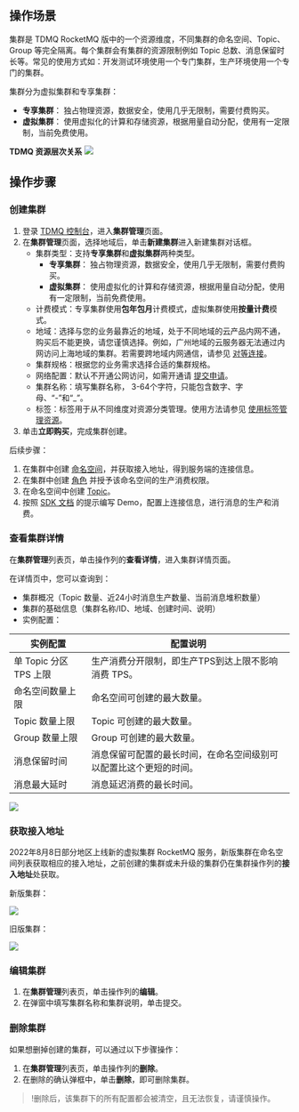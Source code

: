 ## 操作场景

集群是 TDMQ RocketMQ 版中的一个资源维度，不同集群的命名空间、Topic、Group 等完全隔离。每个集群会有集群的资源限制例如 Topic 总数、消息保留时长等。常见的使用方式如：开发测试环境使用一个专门集群，生产环境使用一个专门的集群。

集群分为虚拟集群和专享集群：

- **专享集群**： 独占物理资源，数据安全，使用几乎无限制，需要付费购买。
- **虚拟集群**： 使用虚拟化的计算和存储资源，根据用量自动分配，使用有一定限制，当前免费使用。

  

**TDMQ 资源层次关系**
![](https://main.qcloudimg.com/raw/a98447d277622f79a33a9e5376d4ea95.png)

## 操作步骤

### 创建集群

1. 登录 [TDMQ 控制台](https://console.cloud.tencent.com/tdmq)，进入**集群管理**页面。
2. 在**集群管理**页面，选择地域后，单击**新建集群**进入新建集群对话框。
   - 集群类型：支持**专享集群**和**虚拟集群**两种类型。
     - **专享集群**： 独占物理资源，数据安全，使用几乎无限制，需要付费购买。
     - **虚拟集群**： 使用虚拟化的计算和存储资源，根据用量自动分配，使用有一定限制，当前免费使用。
   - 计费模式：专享集群使用**包年包月**计费模式，虚拟集群使用**按量计费**模式。
   - 地域：选择与您的业务最靠近的地域，处于不同地域的云产品内网不通，购买后不能更换，请您谨慎选择。例如，广州地域的云服务器无法通过内网访问上海地域的集群。若需要跨地域内网通信，请参见 [对等连接](https://cloud.tencent.com/document/product/553/18836)。
   - 集群规格：根据您的业务需求选择合适的集群规格。
   - 网络配置：默认不开通公网访问，如需开通请 [提交申请](https://cloud.tencent.com/login?s_url=https%3A%2F%2Fconsole.cloud.tencent.com%2Fworkorder%2Fcategory%3Flevel1_id%3D876%26level2_id%3D1772%26source%3D0%26data_title%3D%25E6%25B6%2588%25E6%2581%25AF%25E9%2598%259F%25E5%2588%2597%2520TDMQ%26step%3D1)。
   - 集群名称：填写集群名称， 3-64个字符，只能包含数字、字母、“-”和“\_”。
   - 标签：标签用于从不同维度对资源分类管理。使用方法请参见 [使用标签管理资源](https://cloud.tencent.com/document/product/1493/63447)。
3. 单击**立即购买**，完成集群创建。
   

   

后续步骤：

1. 在集群中创建 [命名空间](https://cloud.tencent.com/document/product/1493/61595)，并获取接入地址，得到服务端的连接信息。
2. 在集群中创建 [角色](https://cloud.tencent.com/document/product/1493/61599) 并授予该命名空间的生产消费权限。
3. 在命名空间中创建 [Topic](https://cloud.tencent.com/document/product/1493/61597)。 
4. 按照 [SDK 文档](https://cloud.tencent.com/document/product/1493/61652) 的提示编写 Demo，配置上连接信息，进行消息的生产和消费。

### 查看集群详情

在**集群管理**列表页，单击操作列的**查看详情**，进入集群详情页面。

在详情页中，您可以查询到：

- 集群概况（Topic 数量、近24小时消息生产数量、当前消息堆积数量）
- 集群的基础信息（集群名称/ID、地域、创建时间、说明）
- 实例配置：
<table>
<thead>
<tr>
<th>实例配置</th>
<th>配置说明</th>
</tr>
</thead>
<tbody><tr>
<td>单 Topic 分区 TPS 上限</td>
<td>生产消费分开限制，即生产TPS到达上限不影响消费 TPS。</td>
</tr>
<tr>
<td>命名空间数量上限</td>
<td>命名空间可创建的最大数量。</td>
</tr>
<tr>
<td>Topic 数量上限</td>
<td>Topic 可创建的最大数量。</td>
</tr>
<tr>
<td>Group 数量上限</td>
<td>Group 可创建的最大数量。</td>
</tr>
<tr>
<td>消息保留时间</td>
<td>消息保留可配置的最长时间，在命名空间级别可以配置比这个更短的时间。</td>
</tr>
<tr>
<td>消息最大延时</td>
<td>消息延迟消费的最长时间。</td>
</tr>
</tbody></table>

![](https://qcloudimg.tencent-cloud.cn/raw/7f982eb4da3986f01adb07f1e9c7f0bb.png)

### 获取接入地址

2022年8月8日部分地区上线新的虚拟集群 RocketMQ 服务，新版集群在命名空间列表获取相应的接入地址，之前创建的集群或未升级的集群仍在集群操作列的**接入地址**处获取。

新版集群：

![](https://qcloudimg.tencent-cloud.cn/raw/91e590fce98e38121b3efa7243864128.png)

旧版集群：

![](https://main.qcloudimg.com/raw/4fed5e6a2497995613b645f6a9a7e206.png)





### 编辑集群

1. 在**集群管理**列表页，单击操作列的**编辑**。
2. 在弹窗中填写集群名称和集群说明，单击提交。

### 删除集群

如果想删掉创建的集群，可以通过以下步骤操作：

1. 在**集群管理**列表页，单击操作列的**删除**。
2. 在删除的确认弹框中，单击**删除**，即可删除集群。

>!删除后，该集群下的所有配置都会被清空，且无法恢复，请谨慎操作。
